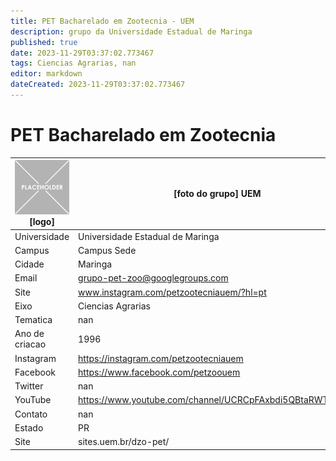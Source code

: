 ```yaml
---
title: PET Bacharelado em Zootecnia - UEM
description: grupo da Universidade Estadual de Maringa
published: true
date: 2023-11-29T03:37:02.773467
tags: Ciencias Agrarias, nan
editor: markdown
dateCreated: 2023-11-29T03:37:02.773467
---
```


# PET Bacharelado em Zootecnia


| ![placeholder.png](/placeholder.png) [logo] | [foto do grupo] UEM         |
| ------------------------------------------- | ------------------------------------------------- |
| Universidade                                | Universidade Estadual de Maringa      |
| Campus                                      | Campus Sede            |
| Cidade                                      | Maringa             |
| Email                                       | grupo-pet-zoo@googlegroups.com             |
| Site                                        | www.instagram.com/petzootecniauem/?hl=pt              |
| Eixo                                        | Ciencias Agrarias              |
| Tematica                                    | nan          |
| Ano de criacao                              | 1996        |
| Instagram                                   | https://instagram.com/petzootecniauem         |
| Facebook                                    | https://www.facebook.com/petzoouem          |
| Twitter                                     | nan           |
| YouTube                                     | https://www.youtube.com/channel/UCRCpFAxbdi5QBtaRWT60guA           |
| Contato                                     | nan         |
| Estado                                      |  PR            |
| Site                                        | sites.uem.br/dzo-pet/ |
